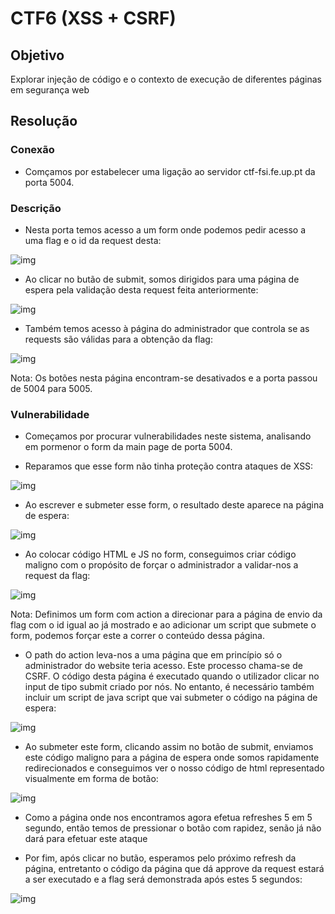 # CTF6 (XSS + CSRF)

## Objetivo

Explorar injeção de código e o contexto de execução de diferentes páginas em segurança web

## Resolução

### Conexão

- Comçamos por estabelecer uma ligação ao servidor ctf-fsi.fe.up.pt da porta 5004.   

### Descrição

- Nesta porta temos acesso a um form onde podemos pedir acesso a uma flag e o id da request desta:

![img](https://cdn.discordapp.com/attachments/1153998326274994216/1164155871954223135/image.png?ex=65422fa4&is=652fbaa4&hm=3aa2bd13d09fdde8211a2f04c7a01a5dcf846d0f6a65b6bc5e79f89156eac4d3&)

- Ao clicar no butão de submit, somos dirigidos para uma página de espera pela validação desta request feita anteriormente:

![img](https://cdn.discordapp.com/attachments/1153998326274994216/1164156252872507442/image.png?ex=65422fff&is=652fbaff&hm=0d26331da65f0b08d28c389f26946d26bb798185ac682413bf42d02dbdade779&)

- Também temos acesso à página do administrador que controla se as requests são válidas para a obtenção da flag:

![img](https://cdn.discordapp.com/attachments/1153998326274994216/1164156329359843368/image.png?ex=65423011&is=652fbb11&hm=de88ca218479cbb5d7ca90f488c4f0f4ab39c57d2d3ede5d7eaf51364c3a5bbd&)

Nota: Os botões nesta página encontram-se desativados e a porta passou de 5004 para 5005.

### Vulnerabilidade 

- Começamos por procurar vulnerabilidades neste sistema, analisando em pormenor o form da main page de porta 5004. 


- Reparamos que esse form não tinha proteção contra ataques de XSS:


![img](https://cdn.discordapp.com/attachments/1153998326274994216/1164157466540519424/image.png?ex=65423121&is=652fbc21&hm=0e65195f09acff31911697a0b95eaf2bbd054e2441bbe4eebcb5d4d5d8cb46dd&)

- Ao escrever e submeter esse form, o resultado deste aparece na página de espera:

![img](https://cdn.discordapp.com/attachments/1153998326274994216/1164157584694067311/image.png?ex=6542313d&is=652fbc3d&hm=1556d0a2618f6f175c2fddb1ff21538c0ab367cc01291c289a85b5b5a4291960&)

- Ao colocar código HTML e JS no form, conseguimos criar código maligno com o propósito de forçar o administrador a validar-nos a request da flag:


![img](https://cdn.discordapp.com/attachments/1153998326274994216/1166097741773029520/image.png?ex=65494026&is=6536cb26&hm=4da151ecaa27bb4a2a186f77c6dbaf6f82e43f8c551027fe49d86e1c0a148135&)

Nota: Definimos um form com action a direcionar para a página de envio da flag com o id igual ao já mostrado e ao adicionar um script que submete o form, podemos forçar este a correr o conteúdo dessa página.

- O path do action leva-nos a uma página que em princípio só o administrador do website teria acesso. Este processo chama-se de CSRF. O código desta página é executado
quando o utilizador clicar no input de tipo submit criado por nós. No entanto, é necessário também incluir um script de java script que vai submeter o código na página de espera:

![img](https://cdn.discordapp.com/attachments/1153998326274994216/1166100600799367329/image.png?ex=654942d0&is=6536cdd0&hm=d6b358f274b70c985320e2b926b802a0aeaa633d4162fc2ecd33d2867d74f4ae&)

- Ao submeter este form, clicando assim no botão de submit, enviamos este código maligno para a página de espera onde somos rapidamente redirecionados e conseguimos ver o nosso código de html representado visualmente em forma de botão:

![img](https://cdn.discordapp.com/attachments/1153998326274994216/1166341524288712724/image.png?ex=654a2330&is=6537ae30&hm=14aaab1c9748c3677c120a627ef85ee06aff588b01face39f061c6f903b476a4&)

- Como a página onde nos encontramos agora efetua refreshes 5 em 5 segundo, então temos de pressionar o botão com rapidez, senão já não dará para efetuar este ataque


- Por fim, após clicar no butão, esperamos pelo próximo refresh da página, entretanto o código da página que dá approve da request estará a ser executado e a flag será demonstrada após estes 5 segundos:

![img](https://cdn.discordapp.com/attachments/1153998326274994216/1164152216211439667/Captura_de_ecra_de_2023-10-18_11-44-54.png?ex=65422c3d&is=652fb73d&hm=d88d21c6f174327f7257cefe2f6b02aedb22e98e8d247516df52728f471afd4c&)




